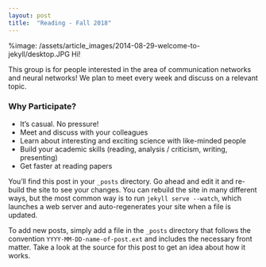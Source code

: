 ```yaml
---
layout: post
title:  "Reading - Fall 2018"
---
```


%image: /assets/article_images/2014-08-29-welcome-to-jekyll/desktop.JPG
Hi!

This group is for people interested in the area of communication networks and neural networks! We plan to meet every week and discuss on a relevant topic. 

### Why Participate?
* It’s casual. No pressure!
* Meet and discuss with your colleagues
* Learn about interesting and exciting science with like-minded people
* Build your academic skills (reading, analysis / criticism, writing, presenting)
* Get faster at reading papers





You’ll find this post in your `_posts` directory. Go ahead and edit it and re-build the site to see your changes. You can rebuild the site in many different ways, but the most common way is to run `jekyll serve --watch`, which launches a web server and auto-regenerates your site when a file is updated.

To add new posts, simply add a file in the `_posts` directory that follows the convention `YYYY-MM-DD-name-of-post.ext` and includes the necessary front matter. Take a look at the source for this post to get an idea about how it works.

